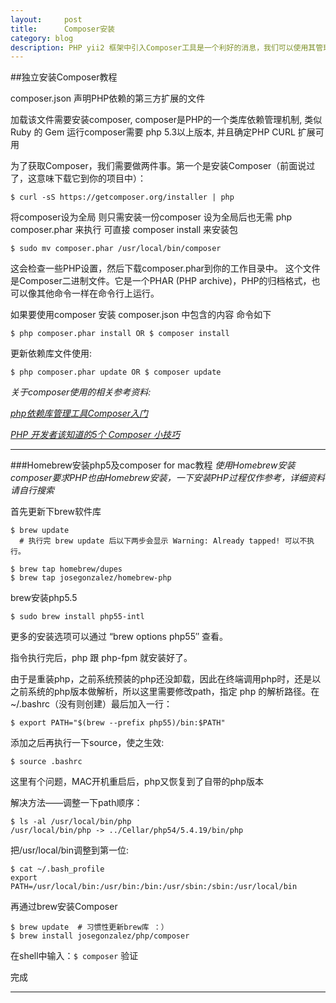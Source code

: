 ```yaml
---
layout:     post
title:      Composer安装
category: blog
description: PHP yii2 框架中引入Composer工具是一个利好的消息，我们可以使用其管理所需依赖。
---
```


##独立安装Composer教程

composer.json 声明PHP依赖的第三方扩展的文件

加载该文件需要安装composer, composer是PHP的一个类库依赖管理机制, 类似Ruby 的 Gem
运行composer需要 php 5.3以上版本, 并且确定PHP CURL 扩展可用

为了获取Composer，我们需要做两件事。第一个是安装Composer（前面说过了，这意味下载它到你的项目中）：


```
$ curl -sS https://getcomposer.org/installer | php
```

将composer设为全局 则只需安装一份composer 设为全局后也无需 php composer.phar 来执行
可直接 composer install 来安装包

```
$ sudo mv composer.phar /usr/local/bin/composer
```

这会检查一些PHP设置，然后下载composer.phar到你的工作目录中。
这个文件是Composer二进制文件。它是一个PHAR (PHP archive)，PHP的归档格式，也可以像其他命令一样在命令行上运行。

如果要使用composer 安装 composer.json 中包含的内容 命令如下

```
$ php composer.phar install OR $ composer install
```

更新依赖库文件使用:

```
$ php composer.phar update OR $ composer update
```

*关于composer使用的相关参考资料:*

*[php依赖库管理工具Composer入门](http://weizhifeng.net/manage-php-dependency-with-composer.html)*

*[PHP 开发者该知道的5个 Composer 小技巧](http://segmentfault.com/a/1190000000355928)*

---

###Homebrew安装php5及composer for mac教程
*使用Homebrew安装composer要求PHP也由Homebrew安装，一下安装PHP过程仅作参考，详细资料请自行搜索*

首先更新下brew软件库

```
$ brew update   
  # 执行完 brew update 后以下两步会显示 Warning: Already tapped! 可以不执行。

$ brew tap homebrew/dupes
$ brew tap josegonzalez/homebrew-php
```

brew安装php5.5

```
$ sudo brew install php55-intl 
```

更多的安装选项可以通过 “brew options php55″ 查看。

指令执行完后，php 跟 php-fpm 就安装好了。

由于是重装php，之前系统预装的php还没卸载，因此在终端调用php时，还是以之前系统的php版本做解析，所以这里需要修改path，指定 php 的解析路径。在~/.bashrc（没有则创建）最后加入一行：

```
$ export PATH="$(brew --prefix php55)/bin:$PATH"
```

添加之后再执行一下source，使之生效:

```
$ source .bashrc
```

这里有个问题，MAC开机重启后，php又恢复到了自带的php版本

解决方法——调整一下path顺序：

```
$ ls -al /usr/local/bin/php
/usr/local/bin/php -> ../Cellar/php54/5.4.19/bin/php
```

把/usr/local/bin调整到第一位:

```
$ cat ~/.bash_profile 
export PATH=/usr/local/bin:/usr/bin:/bin:/usr/sbin:/sbin:/usr/local/bin
```

再通过brew安装Composer

```
$ brew update  # 习惯性更新brew库 ：）
$ brew install josegonzalez/php/composer
```

在shell中输入：`$ composer` 验证

完成

---